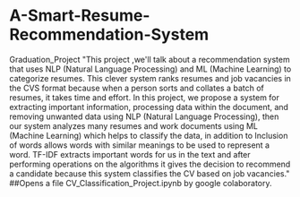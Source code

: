 # A-Smart-Resume-Recommendation-System
Graduation_Project
"This project ,we'll talk about a recommendation system that uses NLP (Natural Language 
Processing) and ML (Machine Learning) to categorize resumes. This clever system ranks 
resumes and job vacancies in the CVS format because when a person sorts and collates a batch 
of resumes, it takes time and effort.
In this project, we propose a system for extracting important information, processing data 
within the document, and removing unwanted data using NLP (Natural Language Processing), 
then our system analyzes many resumes and work documents using ML (Machine Learning) 
which helps to classify the data, in addition to Inclusion of words allows words with similar
meanings to be used to represent a word. TF-IDF extracts important words for us in the text 
and after performing operations on the algorithms it gives the decision to recommend a 
candidate because this system classifies the CV based on job vacancies."
##Opens a file CV_Classification_Project.ipynb by google colaboratory.
